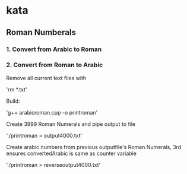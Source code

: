 # kata

## Roman Numberals

### 1. Convert from Arabic to Roman

### 2. Convert from Roman to Arabic

Remove all current text files with 

'rm *.txt'

Build:

'g++ arabicroman.cpp -o printroman'


Create 3999 Roman Numerals and pipe output to file

'./printroman > output4000.txt'

Create arabic numbers from previous outputfile's Roman Numerals, 3rd ensures convertedArabic is same as counter variable 

'./printroman > reverseoutput4000.txt'



